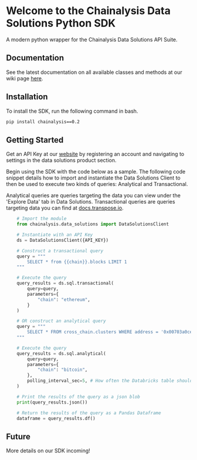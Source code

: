 # Welcome to the Chainalysis Data Solutions Python SDK
A modern python wrapper for the Chainalysis Data Solutions API Suite.

## Documentation
See the latest documentation on all available classes and methods at our wiki page [here](https://github.com/TransposeData/chainalysis-data-solutions-python-sdk/wiki).

## Installation

To install the SDK, run the following command in bash.

```bash
pip install chainalysis==0.2
```

## Getting Started
Get an API Key at our [website](https://data.chainalysis.com/) by registering an account and
navigating to settings in the data solutions product section.


Begin using the SDK with the code below as a sample. The following code snippet details how to import and instantiate the Data Solutions Client to then be used to execute two kinds of queries: Analytical and Transactional.

Analytical queries are queries targeting the data you can view under the 'Explore Data' tab in Data Solutions. Transactional queries are queries targeting data you can find at [docs.transpose.io](docs.transpose.io).

```python
    # Import the module
    from chainalysis.data_solutions import DataSolutionsClient

    # Instantiate with an API Key
    ds = DataSolutionsClient({API_KEY})

    # Construct a transactional query
    query = """
        SELECT * from {{chain}}.blocks LIMIT 1
    """

    # Execute the query
    query_results = ds.sql.transactional(
        query=query,
        parameters={
            "chain": "ethereum",
        }
    )

    # OR construct an analytical query
    query = """
        SELECT * FROM cross_chain.clusters WHERE address = '0x00703a0ce5406501c44ca657497c0f785e83dde0' LIMIT 10;
    """

    # Execute the query
    query_results = ds.sql.analytical(
        query=query,
        parameters={
            "chain": "bitcoin",
        },
        polling_interval_sec=5, # How often the Databricks table should be pinged to see if data is available yet
    )

    # Print the results of the query as a json blob
    print(query_results.json())

    # Return the results of the query as a Pandas Dataframe
    dataframe = query_results.df()
```

## Future

More details on our SDK incoming!
